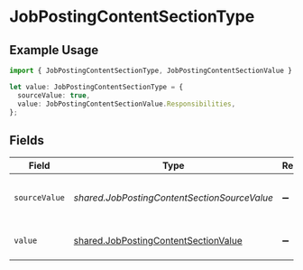 # JobPostingContentSectionType

## Example Usage

```typescript
import { JobPostingContentSectionType, JobPostingContentSectionValue } from "@stackone/stackone-client-ts/sdk/models/shared";

let value: JobPostingContentSectionType = {
  sourceValue: true,
  value: JobPostingContentSectionValue.Responsibilities,
};
```

## Fields

| Field                                                                                               | Type                                                                                                | Required                                                                                            | Description                                                                                         | Example                                                                                             |
| --------------------------------------------------------------------------------------------------- | --------------------------------------------------------------------------------------------------- | --------------------------------------------------------------------------------------------------- | --------------------------------------------------------------------------------------------------- | --------------------------------------------------------------------------------------------------- |
| `sourceValue`                                                                                       | *shared.JobPostingContentSectionSourceValue*                                                        | :heavy_minus_sign:                                                                                  | The source value of the description type.                                                           | key_responsibilities                                                                                |
| `value`                                                                                             | [shared.JobPostingContentSectionValue](../../../sdk/models/shared/jobpostingcontentsectionvalue.md) | :heavy_minus_sign:                                                                                  | The type of the description.                                                                        | responsibilities                                                                                    |